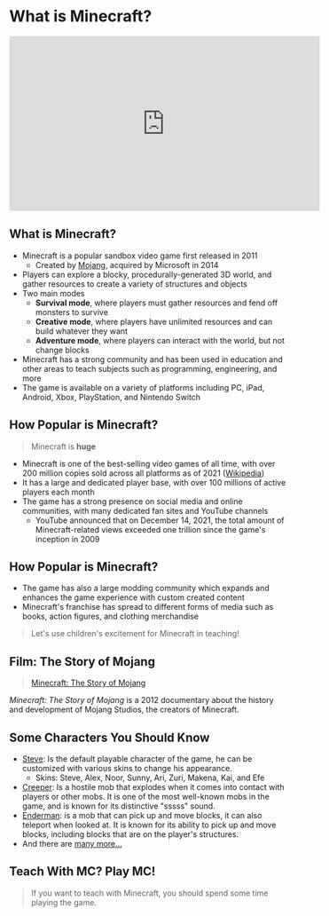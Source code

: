# What is Minecraft?

<iframe width="560" height="315" src="https://www.youtube.com/embed/MmB9b5njVbA" title="YouTube video player" frameborder="0" allow="accelerometer; autoplay; clipboard-write; encrypted-media; gyro<span translate="no">&nbsp;scope&nbsp;</span>; picture-in-picture; web-share" allowfullscreen></iframe>


## What is Minecraft?

* Minecraft <!-- .element: class="fragment" --> is a popular sandbox video game first released in 2011
  * Created by [Mojang](https://en.wikipedia.org/wiki/Mojang_Studios), acquired by Microsoft in 2014
* Players <!-- .element: class="fragment" --> can explore a blocky, procedurally-generated 3D world, and gather resources to create a variety of structures and objects
* Two <!-- .element: class="fragment" --> main modes
  * **Survival mode**, where players must gather resources and fend off monsters to survive
  * **Creative mode**, where players have unlimited resources and can build whatever they want
  * **Adventure mode**, where players can interact with the world, but not change blocks
* Minecraft <!-- .element: class="fragment" --> has a strong community and has been used in education and other areas to teach subjects such as programming, engineering, and more
* The <!-- .element: class="fragment" --> game is available on a variety of platforms including PC, iPad, Android, Xbox, PlayStation, and Nintendo Switch


## How Popular is Minecraft?

> Minecraft is **huge**

* Minecraft <!-- .element: class="fragment" --> is one of the best-selling video games of all time, with over 200 million copies sold across all platforms as of 2021 ([Wikipedia](https://en.wikipedia.org/wiki/Minecraft))
* It <!-- .element: class="fragment" --> has a large and dedicated player base, with over 100 millions of active players each month
* The <!-- .element: class="fragment" --> game has a strong presence on social media and online communities, with many dedicated fan sites and YouTube channels
  * YouTube <!-- .element: class="fragment" --> announced that on December 14, 2021, the total amount of Minecraft-related views exceeded one trillion since the game's inception in 2009


## How Popular is Minecraft?

* The <!-- .element: class="fragment" --> game has also a large modding community which expands and enhances the game experience with custom created content
* Minecraft's <!-- .element: class="fragment" --> franchise has spread to different forms of media such as books, action figures, and clothing merchandise

> Let's use children's excitement for Minecraft in teaching!
<!-- .element: class="fragment" -->


## Film: The Story of Mojang

> [Minecraft: The Story of Mojang](https://www.dailymotion.com/video/x1745rc)

*Minecraft: The Story of Mojang* is a 2012 documentary about the history and development of Mojang Studios, the creators of Minecraft.


## Some Characters You Should Know

* [Steve](https://minecraft.fandom.com/wiki/Player): Is the default playable character of the game, he can be customized with various skins to change his appearance.
  * Skins: Steve, Alex, Noor, Sunny, Ari, Zuri, Makena, Kai, and Efe
* [Creeper](https://minecraft.fandom.com/wiki/Creeper): Is a hostile mob that explodes when it comes into contact with players or other mobs. It is one of the most well-known mobs in the game, and is known for its distinctive "sssss" sound.
* [Enderman](https://minecraft.fandom.com/wiki/Enderman): is a mob that can pick up and move blocks, it can also teleport when looked at. It is known for its ability to pick up and move blocks, including blocks that are on the player's structures.
* And there are [many more...](https://minecraft.fandom.com/wiki/Category:Entities)


## Teach With MC? Play MC!

> If you want to teach with Minecraft, you should spend some time playing the game.
<!-- .element: class="fragment" -->
